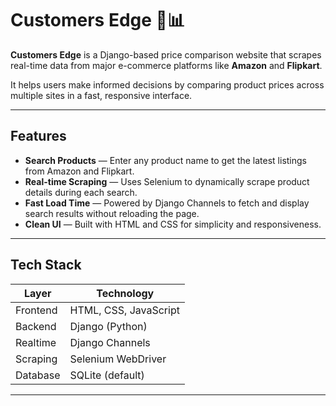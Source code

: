 # Customers Edge 🛒📊

**Customers Edge** is a Django-based price comparison website that scrapes real-time data from major e-commerce platforms like **Amazon** and **Flipkart**. 

It helps users make informed decisions by comparing product prices across multiple sites in a fast, responsive interface.

---

##  Features

- **Search Products** — Enter any product name to get the latest listings from Amazon and Flipkart.
- **Real-time Scraping** — Uses Selenium to dynamically scrape product details during each search.
- **Fast Load Time** — Powered by Django Channels to fetch and display search results without reloading the page.
- **Clean UI** — Built with HTML and CSS for simplicity and responsiveness.

---

## Tech Stack

| Layer       | Technology         |
|-------------|--------------------|
| Frontend    | HTML, CSS, JavaScript |
| Backend     | Django (Python)    |
| Realtime    | Django Channels    |
| Scraping    | Selenium WebDriver |
| Database    | SQLite (default)   |

---


